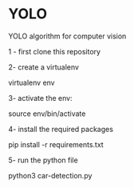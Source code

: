 # YOLO
YOLO algorithm for computer vision 

1 - first clone this repository

2- create a virtualenv

virtualenv env

3- activate the env:

source env/bin/activate

4- install the required packages

pip install -r requirements.txt

5- run the python file

python3 car-detection.py
